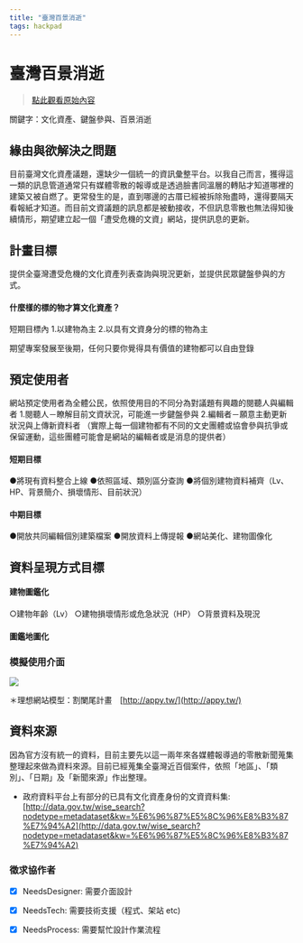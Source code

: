 ```yaml
---
title: "臺灣百景消逝"
tags: hackpad
---
```


# 臺灣百景消逝

> [點此觀看原始內容](https://g0v.hackpad.tw/MybKptjGvDL)

關鍵字：文化資產、鍵盤參與、百景消逝

## 緣由與欲解決之問題

目前臺灣文化資產議題，還缺少一個統一的資訊彙整平台。以我自己而言，獲得這一類的訊息管道通常只有媒體零散的報導或是透過臉書同溫層的轉貼才知道哪裡的建築又被自燃了。更常發生的是，直到哪邊的古厝已經被拆除殆盡時，還得要隔天看報紙才知道。而目前文資議題的訊息都是被動接收，不但訊息零散也無法得知後續情形，期望建立起一個「遭受危機的文資」網站，提供訊息的更新。

## 計畫目標

提供全臺灣遭受危機的文化資產列表查詢與現況更新，並提供民眾鍵盤參與的方式。


#### 什麼樣的標的物才算文化資產？

短期目標內
1.以建物為主
2.以具有文資身分的標的物為主

期望專案發展至後期，任何只要你覺得具有價值的建物都可以自由登錄

## 預定使用者

網站預定使用者為全體公民，依照使用目的不同分為對議題有興趣的閱聽人與編輯者
1.閱聽人－瞭解目前文資狀況，可能進一步鍵盤參與
2.編輯者－願意主動更新狀況與上傳新資料者
（實際上每一個建物都有不同的文史團體或協會參與抗爭或保留運動，這些團體可能會是網站的編輯者或是消息的提供者）

#### 短期目標

●將現有資料整合上線
●依照區域、類別區分查詢
●將個別建物資料補齊（Lv、HP、背景簡介、損壞情形、目前狀況）

#### 中期目標

●開放共同編輯個別建築檔案
●開放資料上傳提報
●網站美化、建物圖像化

## 資料呈現方式目標

#### 建物圖鑑化

○建物年齡（Lv）
○建物損壞情形或危急狀況（HP）
○背景資料及現況

#### 圖鑑地圖化


### 模擬使用介面


![](https://g0vhackmd.blob.core.windows.net/g0v-hackmd-images/upload_88723a581f06f83d6322e7a8965fffc1)

＊理想網站模型：割闌尾計畫　[http://appy.tw/](http://appy.tw/)

## 資料來源

因為官方沒有統一的資料，目前主要先以這一兩年來各媒體報導過的零散新聞蒐集整理起來做為資料來源。目前已經蒐集全臺灣近百個案件，依照「地區」、「類別」、「日期」及「新聞來源」作出整理。

- 政府資料平台上有部分的已具有文化資產身份的文資資料集: [http://data.gov.tw/wise_search?nodetype=metadataset&kw=%E6%96%87%E5%8C%96%E8%B3%87%E7%94%A2](http://data.gov.tw/wise_search?nodetype=metadataset&kw=%E6%96%87%E5%8C%96%E8%B3%87%E7%94%A2)

### 徵求協作者


- [x] NeedsDesigner: 需要介面設計
- [x] NeedsTech: 需要技術支援（程式、架站 etc)
- [x] NeedsProcess: 需要幫忙設計作業流程

